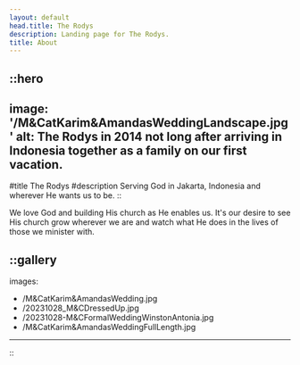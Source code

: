 ```yaml
---
layout: default
head.title: The Rodys
description: Landing page for The Rodys.
title: About
---
```


::hero
---
image: '/M&CatKarim&AmandasWeddingLandscape.jpg'
alt: The Rodys in 2014 not long after arriving in Indonesia together as a family on our first vacation.
---
#title
The Rodys
#description
Serving God in Jakarta, Indonesia and wherever He wants us to be.
::

We love God and building His church as He enables us.  It's our desire to see His church grow wherever we are and watch what He does in the lives of those we minister with.

::gallery
---
images:
  - /M&CatKarim&AmandasWedding.jpg
  - /20231028_M&CDressedUp.jpg
  - /20231028-M&CFormalWeddingWinstonAntonia.jpg
  - /M&CatKarim&AmandasWeddingFullLength.jpg

---
::
